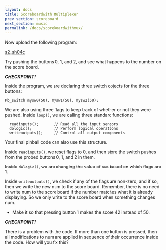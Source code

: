 ```yaml
---
layout: docs
title: Scoreboardwith Multiplexer
prev_section: scoreboard
next_section: music
permalink: /docs/scoreboardwithmux/
---
```



Now upload the following program:

<a href="{{ site.baseurl }}/sketches/s2_sh04c.txt">s2_sh04c</a>


Try pushing the buttons 0, 1, and 2, and see what happens to the number on the score board.

**_CHECKPOINT!_**


Inside the program, we are declaring three switch objects for the three buttons:

```
Pb_switch mysw0(50), mysw1(50), mysw2(50);
```

We are also using three flags to keep track of whether or not they were pushed.
Inside ```loop()```, we are calling three standard functions:

```
  readinputs();       // Read all the input sensors
  dologic();          // Perform logical operations
  writeoutputs();     // Control all output components

```

Your final pinball code can also use this structure.

Inside ```readinputs()```, we reset flags to 0, and then store the
switch pushes from the probed buttons 0, 1, and 2 in them.

Inside ```dologic()```, we are changing the value of ```num``` based
on which flags are 1.

Inside ```writeoutputs()```, we check if any of the flags are
non-zero, and if so, then we write the new num to the score
board. Remember, there is no need to write num to the score board if
the number matches what it is already displaying. So we only write to
the score board when something changes num.


- Make it so that pressing button 1 makes the score 42 instead of 50.

**_CHECKPOINT!_**

There is a problem with the code. If more than one button is pressed,
then all modifications to num are applied in sequence of their
occurrence inside the code. How will you fix this?


